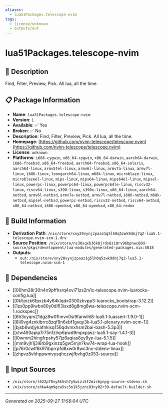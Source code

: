 ```yaml
---
aliases:
  - lua51Packages.telescope-nvim
tags:
  - license/unknown
  - outputs/out
---
```


# lua51Packages.telescope-nvim

## 📝 Description

Find, Filter, Preview, Pick. All lua, all the time.

## 📋 Package Information

- **Name**: `lua51Packages.telescope-nvim`
- **Version**: `1`
- **Available**: ✅ Yes
- **Broken**: ✅ No
- **Description**: Find, Filter, Preview, Pick. All lua, all the time.
- **Homepage**: [https://github.com/nvim-telescope/telescope.nvim](https://github.com/nvim-telescope/telescope.nvim)
- **License**: `unknown`
- **Platforms**: `i686-cygwin`, `x86_64-cygwin`, `x86_64-darwin`, `aarch64-darwin`, `i686-freebsd`, `x86_64-freebsd`, `aarch64-freebsd`, `x86_64-solaris`, `aarch64-linux`, `armv5tel-linux`, `armv6l-linux`, `armv7a-linux`, `armv7l-linux`, `i686-linux`, `loongarch64-linux`, `m68k-linux`, `microblaze-linux`, `microblazeel-linux`, `mips-linux`, `mips64-linux`, `mips64el-linux`, `mipsel-linux`, `powerpc-linux`, `powerpc64-linux`, `powerpc64le-linux`, `riscv32-linux`, `riscv64-linux`, `s390-linux`, `s390x-linux`, `x86_64-linux`, `aarch64-netbsd`, `armv6l-netbsd`, `armv7a-netbsd`, `armv7l-netbsd`, `i686-netbsd`, `m68k-netbsd`, `mipsel-netbsd`, `powerpc-netbsd`, `riscv32-netbsd`, `riscv64-netbsd`, `x86_64-netbsd`, `i686-openbsd`, `x86_64-openbsd`, `x86_64-redox`

## 🔧 Build Information

- **Derivation Path**: `/nix/store/xny20vynjzpaaz1g5lh0q5zwk9dmj7q2-lua5.1-telescope.nvim-scm-1.drv`
- **Source Position**: `/nix/store/ns30sqxb36k8jrds8z18rv96bpnwc60d-source/pkgs/development/lua-modules/generated-packages.nix:5018`
- **Outputs**:
  - `out`:  `/nix/store/xny20vynjzpaaz1g5lh0q5zwk9dmj7q2-lua5.1-telescope.nvim-scm-1`

## 🔗 Dependencies

- [[00hm28r30n4n9pffhsrq4xvi71zs2m1c-telescope.nvim-luarocks-config.lua]]
- [[0k5jnzk6fpxzb4y64klqdx0300zkvpp3-luarocks_bootstrap-3.12.2]]
- [[1zs0pp9iwbn80y0dlfl3isxd8g8mg8wa-telescope.nvim-scm-1.rockspec]]
- [[6h3cyqm21dgz8w01hnvv0si9farwihl8-lua5.1-luassert-1.9.0-1]]
- [[8il0vg4znklbrrc8zqf9n6xbf1gxqy3k-lua5.1-plenary.nvim-scm-1]]
- [[bjsb6wdjykafnkixq156qdvmxhsm2bai-bash-5.3p3]]
- [[clw493apip7r75nfzlnp6pwd9mpxpjwz-lua5.1-say-1.4.1-3]]
- [[l0wmm2hingfrpshy57jz6aqias8zy9yn-lua-5.1.5]]
- [[mm9vjh1j3i6rb9gxinzq5gw5mjn7kw74-wrap-lua-hook]]
- [[p76r0cwlf6k97ibprrpfd8xw0r8wc3nx-stdenv-linux]]
- [[zhpvz8vhhppwmvysqhczwjfbvhg0z053-source]]

## 📁 Input Sources

- `/nix/store/l622p70vy8k5sh7y5wizi5f2mic6ynpg-source-stdenv.sh`
- `/nix/store/shkw4qm9qcw5sc5n1k5jznc83ny02r39-default-builder.sh`

---
*Generated on 2025-09-27 11:56:04 UTC*

